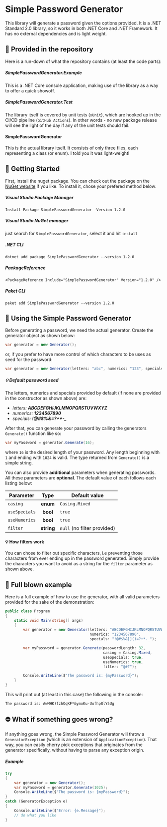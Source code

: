 # Simple Password Generator
This library will generate a password given the options provided. It is a .NET Standard 2.0 library, so it works in both .NET Core and .NET Framework. It has no external dependencies and is light weight.

## :gift: Provided in the repository
Here is a run-down of what the repository contains (at least the code parts):

##### SimplePasswordGenerator.**Example**
This is a .NET Core console application, making use of the library as a way to offer a quick showoff.

##### SimplePasswordGenerator.**Test**
The library itself is covered by unit tests (`xUnit`), which are hooked up in the CI/CD pipeline (`GitHub Actions`). In other words - no new package release will see the light of the day if any of the unit tests should fail.

#### SimplePasswordGenerator
This is the actual library itself. It consists of only three files, each representing a class (or enum). I told you it was light-weight!

## :hammer: Getting Started
First, install the nuget package. You can check out the package on the [NuGet website](https://www.nuget.org/packages/SimplePasswordGenerator/) if you like. To install it, chose your prefered method below:

##### Visual Studio Package Manager
```
Install-Package SimplePasswordGenerator -Version 1.2.0
```

##### Visual Studio NuGet manager
just search for `SimplePasswordGenerator`, select it and hit `install` 


##### .NET CLI
```
dotnet add package SimplePasswordGenerator --version 1.2.0
```

##### PackageReference
```
<PackageReference Include="SimplePasswordGenerator" Version="1.2.0" />
```

##### Paket CLI
```
paket add SimplePasswordGenerator --version 1.2.0
```

## :key: Using the Simple Password Generator

Before generating a password, we need the actual generator. Create the generator object as shown below:

```csharp
var generator = new Generator();
```
or, if you prefer to have more control of which characters to be uses as seed for the password:

```csharp
var generator = new Generator(letters: "abc", numerics: "123", specials: "@#?");
```
##### :bulb: Default password seed
The letters, numerics and specials provided by default (if none are provided in the constructor as shown above) are:
+ _letters: **ABCDEFGHIJKLMNOPQRSTUVWXYZ**_
+ _numerics: **1234567890**_
+ _specials: **!@#$%&[]()=?+*-\_**_

After that, you can generate your password by calling the generators `Generate()` function like so:

```csharp
var myPassword = generator.Generate(16);
```

where `16` is the desired length of your password. Any length beginning with `1` and ending with `1024` is valid. The type returned from `Generate()` is a simple string.

You can also provide **additional** parameters when generating passwords. All these parameters are **optional**. The default value of each follows each listing below:

| Parameter                | Type     | Default value    |
| ------------------------ |:--------:| ---------------- |
| `casing`                 | **enum**   | `Casing.Mixed`   |
| `useSpecials`            | **bool**   | `true`           |
| `useNumerics`            | **bool**   | `true`           |
| `filter`                 | **string** | `null` (no filter provided) |

#### :bulb: How filters work
You can chose to filter out specific characters, i.e preventing those characters from ever ending up in the password generated. Simply provide the characters you want to avoid as a string for the `filter` parameter as shown above.

## :construction: Full blown example
Here is a full example of how to use the generator, with all valid parameters provided for the sake of the demonstration:

```csharp
public class Program 
{
    static void Main(string[] args) 
    {
        var generator = new Generator(letters: "ABCDEFGHIJKLMNOPQRSTUVWXYZ", 
                                      numerics: "1234567890", 
                                      specials: "!@#$%&[]()=?+*-_");

        var myPassword = generator.Generate(passwordLength: 32, 
                                            casing = Casing.Mixed,
                                            useSpecials: true,
                                            useNumerics: true,
                                            filter: "@#?");

        Console.WriteLine($"The password is: {myPassword}");
    }
}
```

This will print out (at least in this case) the following in the console:
```
The password is: AwMHK)fzhQqKF*&ymoKu-Uofhp8lY5Ug
```

## :no_entry: What if something goes wrong?
If anything goes wrong, the Simple Password Generator will throw a `GeneratorException` (which is an extension of `ApplicationException`). That way, you can easily cherry pick exceptions that originates from the generator specifically, without having to parse any exception origin.

##### Example
``` csharp
try
{
    var generator = new Generator();
    var myPassword = generator.Generate(1025);
    Console.WriteLine($"The password is: {myPassword}");
}
catch (GeneratorException e)
{
    Console.WriteLine($"Error: {e.Message}");
    // do what you like
}
```
